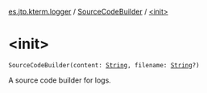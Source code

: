 [es.jtp.kterm.logger](../index.md) / [SourceCodeBuilder](index.md) / [&lt;init&gt;](./-init-.md)

# &lt;init&gt;

`SourceCodeBuilder(content: `[`String`](https://kotlinlang.org/api/latest/jvm/stdlib/kotlin/-string/index.html)`, filename: `[`String`](https://kotlinlang.org/api/latest/jvm/stdlib/kotlin/-string/index.html)`?)`

A source code builder for logs.

